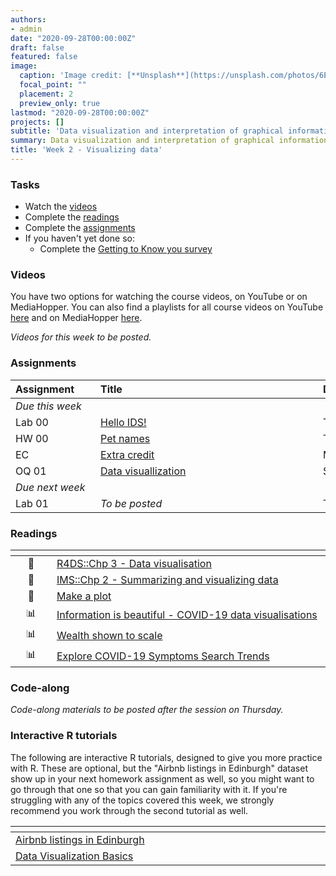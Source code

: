 ```yaml
---
authors:
- admin
date: "2020-09-28T00:00:00Z"
draft: false
featured: false
image:
  caption: 'Image credit: [**Unsplash**](https://unsplash.com/photos/6EnTPvPPL6I)'
  focal_point: ""
  placement: 2
  preview_only: true
lastmod: "2020-09-28T00:00:00Z"
projects: []
subtitle: 'Data visualization and interpretation of graphical information :bar_chart:'
summary: Data visualization and interpretation of graphical information.
title: 'Week 2 - Visualizing data'
---
```


### Tasks

- Watch the [videos](/post/02-week/#videos)
- Complete the [readings](/post/02-week/#readings)
- Complete the [assignments](/post/02-week/#assignments)
- If you haven't yet done so:
	- Complete the [Getting to Know you survey](https://forms.office.com/Pages/ResponsePage.aspx?id=sAafLmkWiUWHiRCgaTTcYRiRHjHRDWhOuLE_6JyNA0dUMkU3TzFXRTkyTFBVVjBLVUVTRDdJVlg2WS4u)

### Videos

You have two options for watching the course videos, on YouTube or on MediaHopper. You can also find a playlists for all course videos on YouTube [here](https://www.youtube.com/playlist?list=PLNUVZZ6hfXX1tyUykCWShOKZdIB0TIhtM) and on MediaHopper [here](https://media.ed.ac.uk/playlist/dedicated/183821961/1_r35z2f16/).

*Videos for this week to be posted.*

<!--

| <div style="width:50px;text-align:center">No.</div> | <div style="width:250px;text-align:left">Title</div> | <div style="width:80px;text-align:center">YouTube</div> | <div style="width:80px;text-align:center">MediaHopper</div> |  <div style="width:80px;text-align:center">Slides</div> | <div style="width:80px;text-align:center">Length</div> |
|:---:|:---------------------|:-------:|:-----------:|:--------:|:------:|
| 00  | Meet the course team | [<span style="color: red;"><i class="fab fa-youtube fa-lg"></i></span>](https://youtu.be/lX93oBGaBwQ) | [<span style="color: #0A1E3F;"><i class="fas fa-file-video fa-lg"></i></span>](https://media.ed.ac.uk/media/IDS+-+Meet+the+course+team/1_q82gknap) |  | 02:36 |
| 01  | Welcome to IDS!      | [<span style="color: red;"><i class="fab fa-youtube fa-lg"></i></span>](https://youtu.be/OJ1xR0ObhIw) | [<span style="color: #0A1E3F;"><i class="fas fa-file-video fa-lg"></i></span>](https://media.ed.ac.uk/media/Week+1+-+01+-+Welcome+to+IDS%21/1_b5uz1e1a) | [<span style="color: #4b5357;"><i class="fas fa-desktop fa-lg"></i></span>](https://ids-s1-20.github.io/slides/week-01/w1-d01-welcome/w1-d01-welcome.html#1)  | 15:07 |
| 02  | AE: First dataviz    | [<span style="color: red;"><i class="fab fa-youtube fa-lg"></i></span>](https://youtu.be/r-uTBEclM1E) | [<span style="color: #0A1E3F;"><i class="fas fa-file-video fa-lg"></i></span>](https://media.ed.ac.uk/media/IDS+-+Week+01+-+02+-+First+dataviz/1_krzz4v2a) | [<span style="color: #4b5357;"><i class="fas fa-desktop fa-lg"></i></span>](https://ids-s1-20.github.io/slides/week-01/w1-d02-your-turn-unvotes-covid/w1-d02-your-turn-unvotes-covid.html#1) | 08:10 |
| 03  | Course information   | [<span style="color: red;"><i class="fab fa-youtube fa-lg"></i></span>](https://youtu.be/ICBb9yWwgbA) | [<span style="color: #0A1E3F;"><i class="fas fa-file-video fa-lg"></i></span>](https://media.ed.ac.uk/media/IDS+-+Week+01+-+03+-+Course+information/1_5kvzfhgv) | [<span style="color: #4b5357;"><i class="fas fa-desktop fa-lg"></i></span>](https://ids-s1-20.github.io/slides/week-01/w1-d03-course-information/w1-d03-course-information.html#1) | 26:17 |
| 04  | Meet the toolkit: course operation     | [<span style="color: red;"><i class="fab fa-youtube fa-lg"></i></span>](https://youtu.be/KA4zOPgZqN8) | [<span style="color: #0A1E3F;"><i class="fas fa-file-video fa-lg"></i></span>](https://media.ed.ac.uk/media/IDS+-+Week+01+-+04+-+Meet+the+toolkitA+Course+operation/1_spbwu8g0) | [<span style="color: #4b5357;"><i class="fas fa-desktop fa-lg"></i></span>](https://ids-s1-20.github.io/slides/week-01/w1-d04-toolkit-course/w1-d04-toolkit-course.html#1) | 10:45 |
| 05  | Meet the toolkit: programming     | [<span style="color: red;"><i class="fab fa-youtube fa-lg"></i></span>](https://youtu.be/mTAZLFcpnLI) | [<span style="color: #0A1E3F;"><i class="fas fa-file-video fa-lg"></i></span>](https://media.ed.ac.uk/media/IDS+-+Week+01+-+05+-+Meet+the+toolkitA+Programming/1_pbi0vuko) | [<span style="color: #4b5357;"><i class="fas fa-desktop fa-lg"></i></span>](https://ids-s1-20.github.io/slides/week-01/w1-d05-toolkit-r/w1-d05-toolkit-r.html#1) | 34:17 |
| 06  | Meet the toolkit: version control and collaboration     | [<span style="color: red;"><i class="fab fa-youtube fa-lg"></i></span>](https://youtu.be/124DQasLyNQ) | [<span style="color: #0A1E3F;"><i class="fas fa-file-video fa-lg"></i></span>](https://media.ed.ac.uk/media/IDS+-+Week+01+-+06+-+Meet+the+toolkitA+Version+control+and+collaboration/1_e2snrdxn) | [<span style="color: #4b5357;"><i class="fas fa-desktop fa-lg"></i></span>](https://ids-s1-20.github.io/slides/week-01/w1-d05-toolkit-git/w1-d06-toolkit-git.html#1) | 11:24 |

-->

### Assignments

| <div style="width:120px;text-align:left">Assignment</div> | <div style="width:340px;text-align:left">Title</div> | <div style="width:200px;text-align:left">Due</div> |
|:---|:---|:---|
| *Due this week* | | |
| Lab 00 | [Hello IDS!](https://ids-s1-20.github.io/labs/lab-00/lab-00-hello-ids.html) | Tue, 29 Sep, 16:00 UK |
| HW 00  | [Pet names](https://ids-s1-20.github.io/homework/hw-00/hw-00-pet-names.html) | Thur, 1 Oct, 16:00 UK |
| EC     | [Extra credit](/extra-credit/extra-credit-01.html) | Multiple (see assignment) |
| OQ 01  | [Data visuallization](https://minecr.shinyapps.io/01-dataviz/) | Sun, 4 Oct, 23:59 UK |
| *Due next week* | | |
| Lab 01 | *To be posted* | Tue, 6 Oct, 16:00 UK |

### Readings

| <div style="width:50px"></div>  | <div style="width:420px"></div>  |  <div style="width:200px"></div> |
|:---:|:---|:---:|
| :open_book: | [R4DS::Chp 3 - Data visualisation](https://r4ds.had.co.nz/data-visualisation.html) | **Required** |
| :open_book: | [IMS::Chp 2 - Summarizing and visualizing data](https://openintro-ims.netlify.app/summarizing-visualizing-data.html) | **Required** |
| :page_facing_up: | [Make a plot](https://socviz.co/makeplot.html) | Optional |
| :bar_chart:      | [Information is beautiful - COVID-19 data visualisations](https://informationisbeautiful.net/visualizations/covid-19-coronavirus-infographic-datapack/) | Optional |
| :bar_chart:      | [Wealth shown to scale](https://mkorostoff.github.io/1-pixel-wealth/) | Optional |
| :bar_chart:      | [Explore COVID-19 Symptoms Search Trends](https://pair-code.github.io/covid19_symptom_dataset/?date=2020-09-07) | Optional |

### Code-along

*Code-along materials to be posted after the session on Thursday.*

### Interactive R tutorials

The following are interactive R tutorials, designed to give you more practice with R. These are optional, but the "Airbnb listings in Edinburgh" dataset show up in your next homework assignment as well, so you might want to go through that one so that you can gain familiarity with it. If you're struggling with any of the topics covered this week, we strongly recommend you work through the second tutorial as well.

|  <div style="width:480px"></div>  |  <div style="width:200px"></div>  |
|:---|:---|
| [Airbnb listings in Edinburgh](https://minecr.shinyapps.io/dsbox-01-edibnb/) | Related to HW 01 |
| [Data Visualization Basics](https://rstudio.cloud/learn/primers/1.1)         | Extra practice   |
